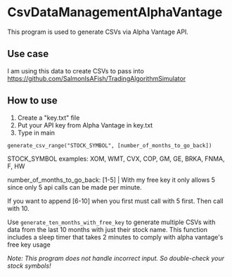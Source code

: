 # CsvDataManagementAlphaVantage

This program is used to generate CSVs via Alpha Vantage API. 

## Use case
I am using this data to create CSVs to pass into https://github.com/SalmonIsAFish/TradingAlgorithmSimulator

## How to use
1) Create a "key.txt" file
2) Put your API key from Alpha Vantage in key.txt
3) Type in main 

``` 
generate_csv_range("STOCK_SYMBOL", [number_of_months_to_go_back])
```

STOCK_SYMBOL examples: XOM, WMT, CVX, COP, GM, GE, BRKA, FNMA, F, HW

number_of_months_to_go_back: [1-5] | With my free key it only allows 5 since only 5 api calls can be made per minute.

If you want to append [6-10] when you first must call with 5 first. Then call with 10.

Use ```generate_ten_months_with_free_key``` to generate multiple CSVs with data from the last 10 months with just their stock name.
This function includes a sleep timer that takes 2 minutes to comply with alpha vantage's free key usage


*Note: This program does not handle incorrect input. So double-check your stock symbols!*

